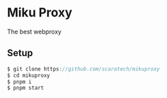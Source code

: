 # Miku Proxy
The best webproxy

## Setup
```js
$ git clone https://github.com/scaratech/mikuproxy
$ cd mikuproxy
$ pnpm i
$ pnpm start
```